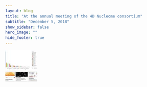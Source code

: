 ```yaml
---
layout: blog
title: "At the annual meeting of the 4D Nucleome consortium"
subtitle: "December 5, 2018"
show_sidebar: false
hero_image: ""
hide_footer: true
---
```


![Image](/img/news-images/screenshot_2018-12-27_00.15.01_01.jpg)

